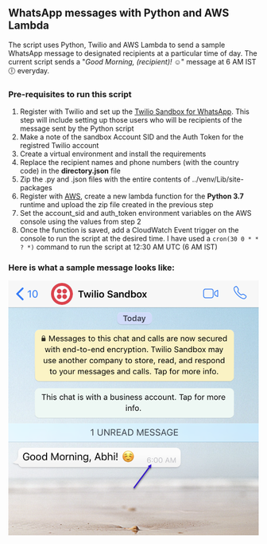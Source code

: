 ## WhatsApp messages with Python and AWS Lambda

The script uses Python, Twilio and AWS Lambda to send a sample WhatsApp message to designated recipients at a particular time of day. The current script sends a "*Good Morning, (recipient)! :relaxed:*" message at 6 AM IST :clock6: everyday.

### Pre-requisites to run this script
1. Register with Twilio and set up the [Twilio Sandbox for WhatsApp](https://www.twilio.com/console/sms/whatsapp/learn). This step will include setting up those users who will be recipients of the message sent by the Python script
2. Make a note of the sandbox Account SID and the Auth Token for the registred Twilio account
3. Create a virtual environment and install the requirements
4. Replace the recipient names and phone numbers (with the country code) in the **directory.json** file
5. Zip the .py and .json files with the entire contents of ../venv/Lib/site-packages
6. Register with [AWS](https://aws.amazon.com), create a new lambda function for the **Python 3.7** runtime and upload the zip file created in the previous step
7. Set the account_sid and auth_token environment variables on the AWS console using the values from step 2
8. Once the function is saved, add a CloudWatch Event trigger on the console to run the script at the desired time. I have used a ```cron(30 0 * * ? *)``` command to run the script at 12:30 AM UTC (6 AM IST)

### Here is what a sample message looks like:

![](https://github.com/AbhishekPednekar84/whatsapp_python_aws-lambda/blob/master/images/whatsapp.png)
